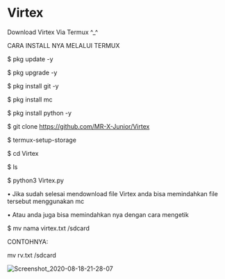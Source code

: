 # Virtex
Download Virtex Via Termux ^_^

CARA INSTALL NYA MELALUI TERMUX


$ pkg update -y

$ pkg upgrade -y

$ pkg install git -y

$ pkg install mc

$ pkg install python -y

$ git clone https://github.com/MR-X-Junior/Virtex

$ termux-setup-storage

$ cd Virtex

$ ls
 
$ python3 Virtex.py

• Jika sudah selesai mendownload file Virtex anda bisa memindahkan file tersebut menggunakan mc

• Atau anda juga bisa memindahkan nya dengan cara mengetik

$ mv nama virtex.txt /sdcard

CONTOHNYA:

mv rv.txt /sdcard

![Screenshot_2020-08-18-21-28-07](https://user-images.githubusercontent.com/68039885/90518759-c20b7c80-e199-11ea-9f83-050ed1d73c02.png)
